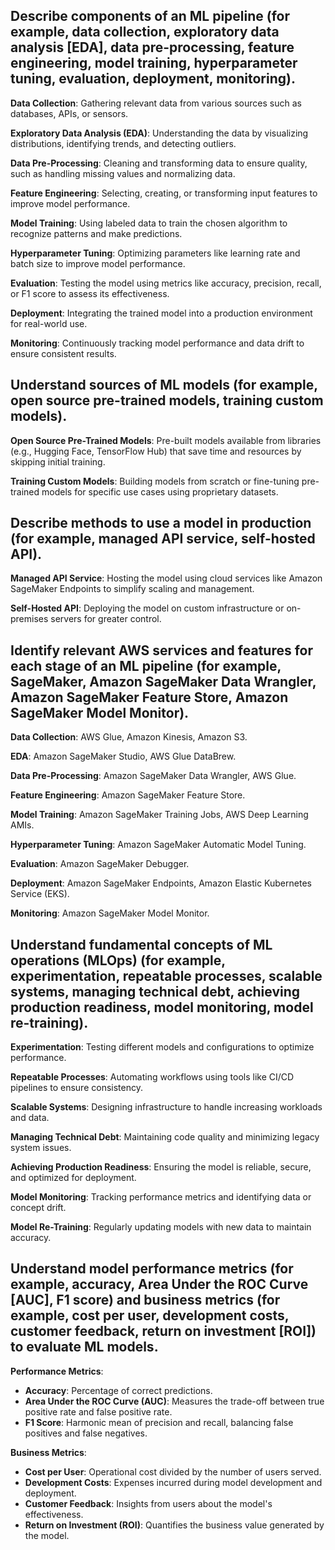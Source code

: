 ## Describe components of an ML pipeline (for example, data collection, exploratory data analysis [EDA], data pre-processing, feature engineering, model training, hyperparameter tuning, evaluation, deployment, monitoring).
**Data Collection**: Gathering relevant data from various sources such as databases, APIs, or sensors.

**Exploratory Data Analysis (EDA)**: Understanding the data by visualizing distributions, identifying trends, and detecting outliers.

**Data Pre-Processing**: Cleaning and transforming data to ensure quality, such as handling missing values and normalizing data.

**Feature Engineering**: Selecting, creating, or transforming input features to improve model performance.

**Model Training**: Using labeled data to train the chosen algorithm to recognize patterns and make predictions.

**Hyperparameter Tuning**: Optimizing parameters like learning rate and batch size to improve model performance.

**Evaluation**: Testing the model using metrics like accuracy, precision, recall, or F1 score to assess its effectiveness.

**Deployment**: Integrating the trained model into a production environment for real-world use.

**Monitoring**: Continuously tracking model performance and data drift to ensure consistent results.

## Understand sources of ML models (for example, open source pre-trained models, training custom models).
**Open Source Pre-Trained Models**: Pre-built models available from libraries (e.g., Hugging Face, TensorFlow Hub) that save time and resources by skipping initial training.

**Training Custom Models**: Building models from scratch or fine-tuning pre-trained models for specific use cases using proprietary datasets.

## Describe methods to use a model in production (for example, managed API service, self-hosted API).
**Managed API Service**: Hosting the model using cloud services like Amazon SageMaker Endpoints to simplify scaling and management.

**Self-Hosted API**: Deploying the model on custom infrastructure or on-premises servers for greater control.

## Identify relevant AWS services and features for each stage of an ML pipeline (for example, SageMaker, Amazon SageMaker Data Wrangler, Amazon SageMaker Feature Store, Amazon SageMaker Model Monitor).
**Data Collection**: AWS Glue, Amazon Kinesis, Amazon S3.

**EDA**: Amazon SageMaker Studio, AWS Glue DataBrew.

**Data Pre-Processing**: Amazon SageMaker Data Wrangler, AWS Glue.

**Feature Engineering**: Amazon SageMaker Feature Store.

**Model Training**: Amazon SageMaker Training Jobs, AWS Deep Learning AMIs.

**Hyperparameter Tuning**: Amazon SageMaker Automatic Model Tuning.

**Evaluation**: Amazon SageMaker Debugger.

**Deployment**: Amazon SageMaker Endpoints, Amazon Elastic Kubernetes Service (EKS).

**Monitoring**: Amazon SageMaker Model Monitor.

## Understand fundamental concepts of ML operations (MLOps) (for example, experimentation, repeatable processes, scalable systems, managing technical debt, achieving production readiness, model monitoring, model re-training).
**Experimentation**: Testing different models and configurations to optimize performance.

**Repeatable Processes**: Automating workflows using tools like CI/CD pipelines to ensure consistency.

**Scalable Systems**: Designing infrastructure to handle increasing workloads and data.

**Managing Technical Debt**: Maintaining code quality and minimizing legacy system issues.

**Achieving Production Readiness**: Ensuring the model is reliable, secure, and optimized for deployment.

**Model Monitoring**: Tracking performance metrics and identifying data or concept drift.

**Model Re-Training**: Regularly updating models with new data to maintain accuracy.

## Understand model performance metrics (for example, accuracy, Area Under the ROC Curve [AUC], F1 score) and business metrics (for example, cost per user, development costs, customer feedback, return on investment [ROI]) to evaluate ML models.
**Performance Metrics**:
- **Accuracy**: Percentage of correct predictions.
- **Area Under the ROC Curve (AUC)**: Measures the trade-off between true positive rate and false positive rate.
- **F1 Score**: Harmonic mean of precision and recall, balancing false positives and false negatives.

**Business Metrics**:
- **Cost per User**: Operational cost divided by the number of users served.
- **Development Costs**: Expenses incurred during model development and deployment.
- **Customer Feedback**: Insights from users about the model's effectiveness.
- **Return on Investment (ROI)**: Quantifies the business value generated by the model.